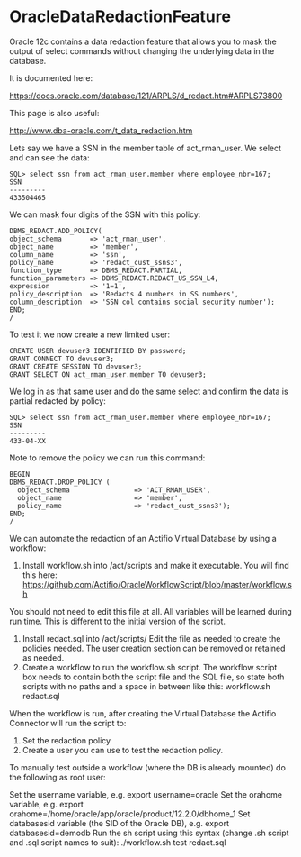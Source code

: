 # OracleDataRedactionFeature

Oracle 12c contains a data redaction feature that allows you to mask the output of select commands without changing the underlying data in the database.

It is documented here:

https://docs.oracle.com/database/121/ARPLS/d_redact.htm#ARPLS73800

This page is also useful:

http://www.dba-oracle.com/t_data_redaction.htm

Lets say we have a SSN in the member table of act_rman_user. We select and can see the data:

```
SQL> select ssn from act_rman_user.member where employee_nbr=167;
SSN
---------
433504465
```

We can mask four digits of the SSN with this policy:

```
DBMS_REDACT.ADD_POLICY(
object_schema       => 'act_rman_user',
object_name         => 'member',
column_name         => 'ssn',
policy_name         => 'redact_cust_ssns3',
function_type       => DBMS_REDACT.PARTIAL,
function_parameters => DBMS_REDACT.REDACT_US_SSN_L4,
expression          => '1=1',
policy_description  => 'Redacts 4 numbers in SS numbers',
column_description  => 'SSN col contains social security number');
END;
/
```
To test it we now create a new limited user:
```
CREATE USER devuser3 IDENTIFIED BY password;
GRANT CONNECT TO devuser3;
GRANT CREATE SESSION TO devuser3;
GRANT SELECT ON act_rman_user.member TO devuser3;
```

We log in as that same user and do the same select and confirm the data is partial redacted by policy:

```
SQL> select ssn from act_rman_user.member where employee_nbr=167;
SSN
---------
433-04-XX
```

Note to remove the policy we can run this command:

```
BEGIN
DBMS_REDACT.DROP_POLICY (
  object_schema                => 'ACT_RMAN_USER',
  object_name                  => 'member',
  policy_name                  => 'redact_cust_ssns3');
END;
/
```

We can automate the redaction of an Actifio Virtual Database by using a workflow:

1. Install workflow.sh into /act/scripts and make it executable.  You will find this here:    https://github.com/Actifio/OracleWorkflowScript/blob/master/workflow.sh

You should not need to edit this file at all.   All variables will be learned during run time.  This is different to the initial version of the script.
1. Install redact.sql into /act/scripts/    Edit the file as needed to create the policies needed.  The user creation section can be removed or retained as needed.
1. Create a workflow to run the workflow.sh script.  The workflow script box needs to contain both the script file and the SQL file, so state both scripts with no paths and a space in between like this:   workflow.sh redact.sql 

When the workflow is run, after creating the Virtual Database the Actifio Connector will run the script to:

1. Set the redaction policy
1. Create a user you can use to test the redaction policy.

To manually test outside a workflow (where the DB is already mounted) do the following as root user:

Set the username variable, e.g.   export username=oracle
Set the orahome variable, e.g. export orahome=/home/oracle/app/oracle/product/12.2.0/dbhome_1
Set databasesid variable (the SID of the Oracle DB), e.g. export databasesid=demodb
Run the sh script using this syntax (change .sh script and .sql script names to suit): ./workflow.sh test redact.sql
